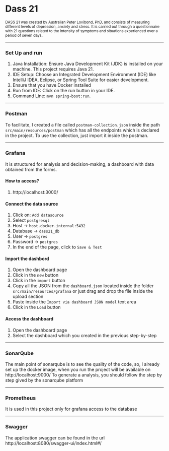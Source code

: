 # Dass 21
<small>
DASS 21 was created by Australian Peter Lovibond, PhD, and consists of measuring different levels of depression, anxiety and stress. It is carried out through a questionnaire with 21 questions related to the intensity of symptoms and situations experienced over a period of seven days.
</small>

---

### Set Up and run
1. Java Installation: Ensure Java Development Kit (JDK) is installed on your machine. This project requires Java 21.
2. IDE Setup: Choose an Integrated Development Environment (IDE) like IntelliJ IDEA, Eclipse, or Spring Tool Suite for easier development.
3. Ensure that you have Docker installed
4. Run from IDE: Click on the run button in your IDE.
5. Command Line: ```mvn spring-boot:run```.

---

### Postman
To facilitate, I created a file called ```postman-collection.json``` 
inside the path ```src/main/resources/postman``` which has all the endpoints which is declared
in the project. To use the collection, just import it inside the postman.

---

### Grafana
It is structured for analysis and decision-making, a dashboard with data obtained from the forms.

#### How to access?
1. http://localhost:3000/

#### Connect the data source
1. Click on: `Add datasource`
2. Select `postgresql`
3. Host -> `host.docker.internal:5432`
4. Database -> `dass21_db`
5. User -> `postgres`
6. Password -> `postgres`
7. In the end of the page, click to `Save & Test`

#### Import the dashbord
1. Open the dashboard page
2. Click in the `new` button
3. Click in the `import` button
4. Copy all the JSON from the `dashboard.json` located inside the folder ```src/main/resources/grafana``` or just drag and drop the file inside the upload section
5. Paste inside the `Import via dashboard JSON model` text area
6. Click in the `Load` button

#### Access the dashboard
1. Open the dashboard page
2. Select the dashboard which you created in the previous step-by-step

---

### SonarQube
The main point of sonarqube is to see the quality of the code,
so, I already set up the docker image, when you run the project will be available on http://localhost:9000/
To generate a analysis, you should follow the step by step gived by the sonarqube platform

---

### Prometheus
It is used in this project only for grafana access to the database

---

### Swagger
The application swagger can be found in the url http://localhost:8080/swagger-ui/index.html#/
